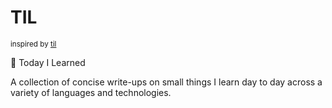 # TIL 
<sup>inspired by [til]( https://github.com/jbranchaud/til)</sup>  

:pencil: Today I Learned   

A collection of concise write-ups on small things I learn day to day across a variety of languages and technologies.
